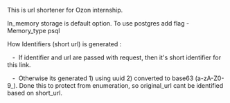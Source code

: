This is url shortener for Ozon internship.

In_memory storage is default option. To use postgres add flag -Memory_type psql

How Identifiers (short url) is generated : 

  &nbsp;&nbsp; - &nbsp;If identifier and url are passed with request, then it's short identifier for this link.
  
  &nbsp;&nbsp; - &nbsp;Otherwise its generated 1) using uuid 2) converted to base63 (a-zA-Z0-9_). Done this to protect from enumeration, so original_url cant be identified based on short_url. 
